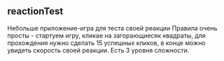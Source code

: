 ## reactionTest

Небольше приложение-игра для теста своей реакции
Правила очень просты - стартуем игру, кликае на загорающиесяк квадраты, для прохождения нужно сделать 15 успешных кликов, в конце можно увидеть скорость своей реакции. Есть 3 уровня сложности.
